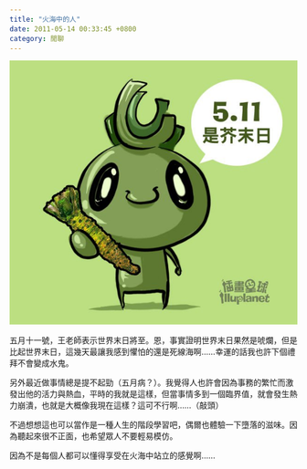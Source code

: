 ```yaml
---
title: "火海中的人"
date: 2011-05-14 00:33:45 +0800
category: 閒聊
---
```


![](/images/slum-area/27_0.jpg)
<p>五月十一號，王老師表示世界末日將至。恩，事實證明世界末日果然是唬爛，但是比起世界末日，這幾天最讓我感到懼怕的還是死線海啊&hellip;&hellip;幸運的話我也許下個禮拜不會變成水鬼。</p><p>另外最近做事情總是提不起勁（五月病？）。我覺得人也許會因為事務的繁忙而激發出他的活力與熱血，平時的我就是這樣，但當事情多到一個臨界值，就會發生熱力崩潰，也就是大概像我現在這樣？這可不行啊&hellip;&hellip;（敲頭）</p><p>不過想想這也可以當作是一種人生的階段學習吧，偶爾也體驗一下墮落的滋味。因為聽起來很不正面，也希望眾人不要輕易模仿。</p><p>因為不是每個人都可以懂得享受在火海中站立的感覺啊&hellip;&hellip;</p>
